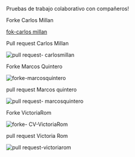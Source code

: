 Pruebas de trabajo colaborativo con compañeros!


Forke Carlos Millan

[fok-carlos millan](https://github.com/HS452/HS452.github.io/assets/166339349/39e4d36b-6f5b-4a33-9aee-91a07b134963)

Pull request Carlos Millan 

![pull request- carlosmillan](https://github.com/HS452/HS452.github.io/assets/166339349/081c2015-cb01-4b4b-b19f-9432118b6165)

Forke Marcos Quintero

![forke-marcosquintero](https://github.com/HS452/HS452.github.io/assets/166339349/b236b04b-7f9e-4bf3-93ee-72e2b515c85c)

pull request Marcos quintero

![pull request- marcosquintero](https://github.com/HS452/HS452.github.io/assets/166339349/ef765632-2e32-4083-827a-7060184d1b29)

Forke VictoriaRom

![forke- CV-VictoriaRom](https://github.com/HS452/HS452.github.io/assets/166339349/5f183157-5cf1-4bdb-9c3d-b43ccfa07371)

pull request Victoria Rom

![pull request-victoriarom](https://github.com/HS452/HS452.github.io/assets/166339349/60b01a87-ceb6-4342-891c-50e875ed6250)
